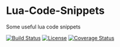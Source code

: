 # Lua-Code-Snippets

Some useful lua code snippets

[![Build Status](https://img.shields.io/travis/kinbei/Lua-Code-Snippets/master.svg?style=flat-square)](https://travis-ci.org/kinbei/Lua-Code-Snippets)
[![License](http://img.shields.io/badge/License-MIT-brightgreen.svg?style=flat-square)](LICENSE)
[![Coverage Status](https://coveralls.io/repos/github/kinbei/Lua-Code-Snippets/badge.svg?style=flat-square)](https://coveralls.io/github/kinbei/Lua-Code-Snippets?branch=master)
